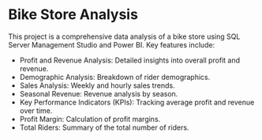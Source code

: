 # Bike Store Analysis

This project is a comprehensive data analysis of a bike store using SQL Server Management Studio and Power BI. Key features include:

- Profit and Revenue Analysis: Detailed insights into overall profit and revenue.
- Demographic Analysis: Breakdown of rider demographics.
- Sales Analysis: Weekly and hourly sales trends.
- Seasonal Revenue: Revenue analysis by season.
- Key Performance Indicators (KPIs): Tracking average profit and revenue over time.
- Profit Margin: Calculation of profit margins.
- Total Riders: Summary of the total number of riders.
